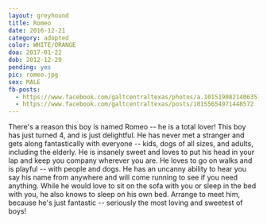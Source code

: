 ```yaml
---
layout: greyhound
title: Romeo
date: 2016-12-21
category: adopted
color: WHITE/ORANGE
doa: 2017-01-22
dob: 2012-12-29
pending: yes
pic: romeo.jpg
sex: MALE
fb-posts:
  - https://www.facebook.com/galtcentraltexas/photos/a.10151908214063572.1073741835.100961113571/10155629104488572/?type=3
  - https://www.facebook.com/galtcentraltexas/posts/10155654971448572
---
```


There's a reason this boy is named Romeo -- he is a total lover!  This boy has just turned 4, and is just delightful.  He has never met a stranger and gets along fantastically with everyone -- kids, dogs of all sizes, and adults, including the elderly.  He is insanely sweet and loves to put his head in your lap and keep you company wherever you are.  He loves to go on walks and is playful -- with people and dogs.  He has an uncanny ability to hear you say his name from anywhere and will come running to see if you need anything.  While he would love to sit on the sofa with you or sleep in the bed with you, he also knows to sleep on his own bed.  Arrange to meet him, because he's just fantastic -- seriously the most loving and sweetest of boys!
